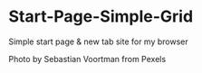 # Start-Page-Simple-Grid

Simple start page & new tab site for my browser



Photo by Sebastian Voortman from Pexels
